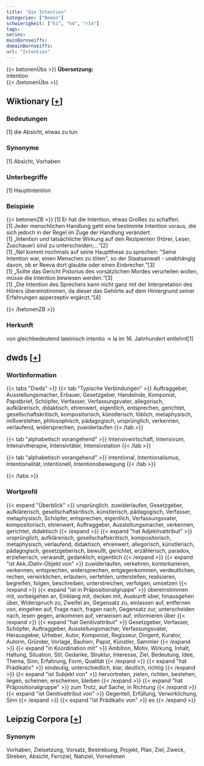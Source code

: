 ```yaml
---
title: "die Intention"
kategorien: ["Nomen"]
schwierigkeit: ["k1", "h4", "r14"]
tags:
series:
mainDornseiffs:
domainDornseiffs:
url: "Intention"
---
```


{{< betonenÜbs >}}
**Übersetzung:**  
intention  
{{< /betonenÜbs >}}

## Wiktionary [[+](https://de.wiktionary.org/wiki/Intention)]

### Bedeutungen
[1] die Absicht, etwas zu tun  

### Synonyme
[1] Absicht, Vorhaben  

### Unterbegriffe
[1] Hauptintention  

### Beispiele
{{< betonenZB >}}
[1] Er hat die Intention, etwas Großes zu schaffen.  
[1] Jeder menschlichen Handlung geht eine bestimmte Intention voraus, die sich jedoch in der Regel im Zuge der Handlung verändert.  
[1] „Intention und tatsächliche Wirkung auf den Rezipienten (Hörer, Leser, Zuschauer) sind zu unterscheiden;…“[2]  
[1] „Nel kommt nochmals auf seine Hauptthese zu sprechen: "Seine Intention war, einen Menschen zu töten", so der Staatsanwalt - unabhängig davon, ob er Reeva dort glaubte oder einen Einbrecher.“[3]  
[1] „Sollte das Gericht Pistorius des vorsätzlichen Mordes verurteilen wollen, müsse die Intention bewiesen werden.“[3]  
[1] „Die Intention des Sprechers kann nicht ganz mit der Interpretation des Hörers übereinstimmen, da dieser das Gehörte auf dem Hintergrund seiner Erfahrungen apperzeptiv ergänzt.“[4]  

{{< /betonenZB >}}
### Herkunft
von gleichbedeutend lateinisch intentio → la im 16. Jahrhundert entlehnt[1]  



## dwds [[+](https://www.dwds.de/wb/Intention)]

### Wortinformation
{{< tabs "Dwds" >}}
{{< tab "Typische Verbindungen" >}}
Auftraggeber, Ausstellungsmacher, Erbauer, Gesetzgeber, Handelnde, Komponist, Papstbrief, Schöpfer, Verfasser, Verfassungsvater, allegorisch, aufklärerisch, didaktisch, ehrenwert, eigentlich, entsprechen, gerichtet, gesellschaftskritisch, kompositorisch, künstlerisch, löblich, metaphysisch, mißverstehen, philosophisch, pädagogisch, ursprünglich, verkennen, verlaufend, widersprechen, zuwiderlaufen
{{< /tab >}}

{{< tab "alphabetisch vorangehend" >}}
Intensivwirtschaft, Intensivum, Intensivtherapie, Intensivtäter, Intensivstation
{{< /tab >}}

{{< tab "alphabetisch vorangehend" >}}
intentional, Intentionalismus, Intentionalität, intentionell, Intentionsbewegung
{{< /tab >}}

{{< /tabs >}}

### Wortprofil
{{< expand "Überblick" >}} ursprünglich, zuwiderlaufen, Gesetzgeber, aufklärerisch, gesellschaftskritisch, künstlerisch, pädagogisch, Verfasser, metaphysisch, Schöpfer, entsprechen, eigentlich, Verfassungsvater, kompositorisch, ehrenwert, Auftraggeber, Ausstellungsmacher, verkennen, gerichtet, didaktisch {{< /expand >}}
{{< expand "hat Adjektivattribut" >}} ursprünglich, aufklärerisch, gesellschaftskritisch, kompositorisch, metaphysisch, verlaufend, didaktisch, ehrenwert, allegorisch, künstlerisch, pädagogisch, gesetzgeberisch, bewußt, gerichtet, erzählerisch, paradox, erzieherisch, verwandt, gedanklich, eigentlich {{< /expand >}}
{{< expand "ist Akk./Dativ-Objekt von" >}} zuwiderlaufen, verkehren, konterkarieren, verkennen, entsprechen, widersprechen, entgegenkommen, verdeutlichen, rechen, verwirklichen, erläutern, verfehlen, unterstellen, realisieren, begreifen, folgen, beschreiben, unterstreichen, verfolgen, umsetzen {{< /expand >}}
{{< expand "ist in Präpositionalgruppe" >}} übereinstimmen mit, vorbeigehen an, Einklang mit, decken mit, Auskunft über, hinausgehen über, Widerspruch zu, Zweifel an, Gegensatz zu, einlassen auf, entfernen von, eingehen auf, Frage nach, fragen nach, Gegensatz zur, unterscheiden nach, lesen gegen, ankommen auf, verweisen auf, informieren über {{< /expand >}}
{{< expand "hat Genitivattribut" >}} Gesetzgeber, Verfasser, Schöpfer, Auftraggeber, Ausstellungsmacher, Verfassungsvater, Herausgeber, Urheber, Autor, Komponist, Regisseur, Dirigent, Kurator, Autorin, Gründer, Vorlage, Bauherr, Papst, Künstler, Sammler {{< /expand >}}
{{< expand "in Koordination mit" >}} Ambition, Motiv, Wirkung, Inhalt, Haltung, Situation, Stil, Gedanke, Struktur, Interesse, Ziel, Bedeutung, Idee, Thema, Sinn, Erfahrung, Form, Qualität {{< /expand >}}
{{< expand "hat Prädikativ" >}} eindeutig, unterschiedlich, klar, deutlich, richtig {{< /expand >}}
{{< expand "ist Subjekt von" >}} hervortreten, zielen, richten, bestehen, liegen, scheinen, erscheinen, bleiben {{< /expand >}}
{{< expand "hat Präpositionalgruppe" >}} zum Trotz, auf Sache, in Richtung {{< /expand >}}
{{< expand "ist Genitivattribut von" >}} Gegenteil, Erfüllung, Verwirklichung, Sinn {{< /expand >}}
{{< expand "ist Prädikativ von" >}} es {{< /expand >}}

## Leipzig Corpora [[+](https://corpora.uni-leipzig.de/en/res?word=Intention&corpusId=deu_newscrawl-public_2018)]


### Synonym
Vorhaben, Zielsetzung, Vorsatz, Bestrebung, Projekt, Plan, Ziel, Zweck, Streben, Absicht, Fernziel, Nahziel, Vornehmen

